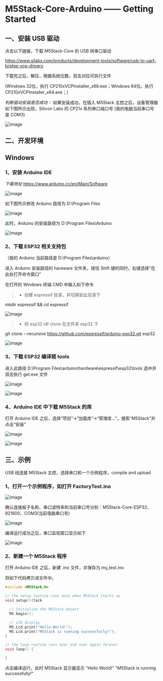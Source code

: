 ﻿# M5Stack-Core-Arduino —— Getting Started


## 一、安装 USB 驱动

点击以下链接，下载 M5Stack-Core 的 USB 转串口驱动

https://www.silabs.com/products/development-tools/software/usb-to-uart-bridge-vcp-drivers

下载完之后，解压，根据系统位数，双击对应可执行文件

(Windows 32位，执行 CP210xVCPInstaller_x68.exe；Windows 64位，执行 CP210xVCPInstaller_x64.exe；)

*判断驱动安装是否成功：*
如果安装成功，在插入 M5Stack 主控之后，设备管理器如下图所示出现，Silicon Labs 的 CP21x 系列串口端口号
(我的电脑当前串口号是 COM3)

![image](https://github.com/watson8544/M5Stack-UserGuide/blob/master/screenshots/my_com.png)


## 二、开发环境
## **Windows**
### 1、安装 Arduino IDE

*下载地址*
https://www.arduino.cc/en/Main/Software 

![image](https://github.com/watson8544/M5Stack-UserGuide/blob/master/screenshots/arduino_cc_package.png)


如下图所示修改 Arduino 路径为 D:\Program Files

![image](https://github.com/watson8544/M5Stack-UserGuide/blob/master/screenshots/select_arduino_install_path.png)


此时，Arduino 的安装路径为 D:\Program Files\Arduino

![image](https://github.com/watson8544/M5Stack-UserGuide/blob/master/screenshots/arduino_path.png)


### 2、下载 ESP32 相关支持包

（我的 Arduino 当前路径是 D:\Program Files\arduino）

进入 Arduino 安装路径的 hareware 文件夹，按住 Shift 键的同时，右键选择“在此处打开命令窗口”


在打开的 Windows 终端 CMD 中输入如下命令

> * 创建 espressif 目录，并切换到此目录下

mkdir espressif && cd espressif

![image](https://github.com/watson8544/M5Stack-UserGuide/blob/master/screenshots/mkdir_espressif.png)


> * 将 esp32 idf clone 在文件夹 esp32 下

git clone --recursive https://github.com/espressif/arduino-esp32.git esp32

![image](https://github.com/watson8544/M5Stack-UserGuide/blob/master/screenshots/download_idf.png)



### 3、下载 ESP32 编译链 tools

进入此路径 D:\Program Files\arduino\hardware\espressif\esp32\tools
选中并双击执行 get.exe 文件

![image](https://github.com/watson8544/M5Stack-UserGuide/blob/master/screenshots/select_get_exe_file.png)

![image](https://github.com/watson8544/M5Stack-UserGuide/blob/master/screenshots/download_xtensa_tools.png)


### 4、Arduino IDE 中下载 M5Stack 的库

打开 Arduino IDE 之后，选择“项目”->“加载库”->“管理库...”，搜索“M5Stack”并点击“安装”

![image](https://github.com/watson8544/M5Stack-UserGuide/blob/master/screenshots/select_arduino_lib.png)

![image](https://github.com/watson8544/M5Stack-UserGuide/blob/master/screenshots/download_m5stack_lib.png)


## 三、示例

USB 线连接 M5Stack 主控，选择串口和一个示例程序，compile and upload

### 1、打开一个示例程序，如打开 FactoryTest.ino

![image](https://github.com/watson8544/M5Stack-UserGuide/blob/master/screenshots/select_demo.png)



确认连接板子名称、串口波特率和当前串口号分别：M5Stack-Core-ESP32、921600、COM3(当前电脑串口号)

![image](https://github.com/watson8544/M5Stack-UserGuide/blob/master/screenshots/select_board_and_com.png)


编译运行成功之后，串口监视窗口显示如下


![image](https://github.com/watson8544/M5Stack-UserGuide/blob/master/screenshots/FactoryTest_result.png)

### 2、新建一个 M5Stack 程序

打开 Arduino IDE 之后，新建 .ino 文件，并保存为 my_test.ino

将如下代码拷贝进文件中。

```cpp
#include <M5Stack.h>

// the setup routine runs once when M5Stack starts up
void setup(){tack

  // Initialize the M5Stack object
  M5.begin();

  // LCD display
  M5.Lcd.print("Hello World!");
  M5.Lcd.print("M5Stack is running successfully!");    
}

// the loop routine runs over and over again forever
void loop() {

}
```

点击编译运行，此时 M5Stack 显示器显示 "Hello World!" "M5Stack is running successfully!"


